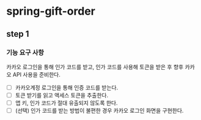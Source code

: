 # spring-gift-order
## step 1
### 기능 요구 사항
카카오 로그인을 통해 인가 코드를 받고, 인가 코드를 사용해 토큰을 받은 후 향후 카카오 API 사용을 준비한다.

- [ ] 카카오계정 로그인을 통해 인증 코드를 받는다.
- [ ] 토큰 받기를 읽고 액세스 토큰을 추출한다.
- [ ] 앱 키, 인가 코드가 절대 유출되지 않도록 한다.
- [ ] (선택) 인가 코드를 받는 방법이 불편한 경우 카카오 로그인 화면을 구현한다.